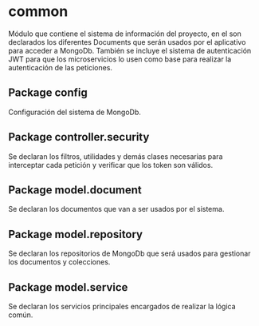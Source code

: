 # common
Módulo que contiene el sistema de información del proyecto, en el son declarados los diferentes Documents que serán usados
por el aplicativo para acceder a MongoDb. También se incluye el sistema de autenticación JWT para que los microservicios
lo usen como base para realizar la autenticación de las peticiones.

## Package config
Configuración del sistema de MongoDb.

## Package controller.security
Se declaran los filtros, utilidades y demás clases necesarias para interceptar cada petición y verificar que los token son válidos.

## Package model.document
Se declaran los documentos que van a ser usados por el sistema.

## Package model.repository
Se declaran los repositorios de MongoDb que será usados para gestionar los documentos y colecciones.

## Package model.service
Se declaran los servicios principales encargados de realizar la lógica común.


